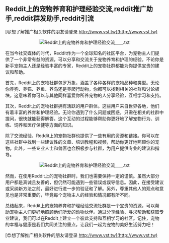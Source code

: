 ## **Reddit上的宠物养育和护理经验交流,reddit推广助手,reddit群发助手,reddit引流**

[😍想了解推广相关软件的朋友请登录 http://www.vst.tw](http://www.vst.tw)

 <center><img src="https://vst.tw/MP4/tuiguang/png/4.png" alt="Reddit上的宠物养育和护理经验交流____.txt"></center>

在当今社交媒体的时代，Reddit作为一个全球知名的社区平台，为宠物主人们提供了一个非常有益的资源，可以分享和交流关于宠物养育和护理的经验。不论你是新手宠物主人还是经验丰富的专家，Reddit上的宠物社群都能为你提供宝贵的建议和帮助。

首先，Reddit上的宠物社群包罗万象，涵盖了各种各样的宠物品种和类型。无论你养狗、养猫、养鱼、养鸟还是养爬行动物，你都可以找到相关的社群和讨论板块。这意味着你可以与其他同样喜爱你所养宠物的人分享经验，互相学习和支持。

其次，Reddit上的宠物社群拥有活跃的用户群体。这些用户来自世界各地，他们有着丰富的养育和护理经验。无论你遇到了什么问题或困惑，只需在相关的社群中提问，很快就能获得解答。这个互动的过程能够帮助你更好地了解宠物行为、训练、饲养和医疗保健等方面的知识。

除了交流经验，Reddit上的宠物社群也提供了一些有用的资源和链接。你可以在这些社群中找到一些建议性的文章、培训教程和视频，帮助你更好地照顾你的宠物。此外，一些专业人士和兽医也会积极参与社群，为用户提供专业的建议和指导。

 <center><img src="https://vst.tw/MP4/tuiguang/png/0.png" alt="Reddit上的宠物养育和护理经验交流____.txt"></center>

然而，在使用Reddit上的宠物社群时，我们也需要保持一定的谨慎。虽然大部分用户都是真诚且友善的，但仍然可能遇到一些错误或误导信息。因此，在接受建议或采纳新方法之前，最好进行进一步的验证和了解。另外，尊重其他人的观点和意见也是非常重要的，毕竟每个宠物主人的经验和情况都有所不同。

总结起来，Reddit上的宠物养育和护理经验交流社群是一个宝贵的资源，可以帮助宠物主人们更好地照顾他们所爱的动物伙伴。通过分享经验、寻求帮助和获取专业建议，我们可以在Reddit上建立一个彼此支持和互相学习的社区。记住，宠物的幸福与健康是我们共同关注的重点，让我们一起为宠物的美好生活努力吧！

[😍想了解推广相关软件的朋友请登录 http://www.vst.tw](http://www.vst.tw)



